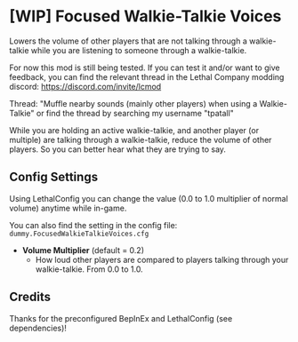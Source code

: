 # [WIP] Focused Walkie-Talkie Voices
Lowers the volume of other players that are not talking through a walkie-talkie while you are listening to someone through a walkie-talkie.

For now this mod is still being tested. If you can test it and/or want to give feedback, you can find the relevant thread in the Lethal Company modding discord: https://discord.com/invite/lcmod

Thread: "Muffle nearby sounds (mainly other players) when using a Walkie-Talkie" or find the thread by searching my username "tpatall"

While you are holding an active walkie-talkie, and another player (or multiple) are talking through a walkie-talkie, reduce the volume of other players. So you can better hear what they are trying to say.

## Config Settings
Using LethalConfig you can change the value (0.0 to 1.0 multiplier of normal volume) anytime while in-game. 

You can also find the setting in the config file: `dummy.FocusedWalkieTalkieVoices.cfg`

- **Volume Multiplier** (default = 0.2)
	- How loud other players are compared to players talking through your walkie-talkie. From 0.0 to 1.0.

## Credits
Thanks for the preconfigured BepInEx and LethalConfig (see dependencies)!

